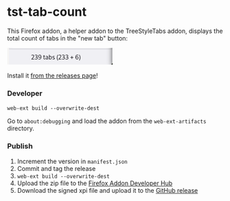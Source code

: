 # tst-tab-count

This Firefox addon, a helper addon to the TreeStyleTabs addon, displays the total count of tabs in the "new tab" button:

![Screenshot](screenshot.png)

Install it [from the releases page](https://github.com/rixx/tst-tab-count/releases)!

### Developer

```
web-ext build --overwrite-dest
```

Go to `about:debugging` and load the addon from the `web-ext-artifacts` directory.

### Publish

1. Increment the version in `manifest.json`
2. Commit and tag the release
3. ``web-ext build --overwrite-dest``
4. Upload the zip file to the [Firefox Addon Developer Hub](https://addons.mozilla.org/en-US/developers/addon/tst-tab-count/versions/submit/)
5. Download the signed xpi file and upload it to the [GitHub release](https://github.com/rixx/tst-tab-count/releases)
